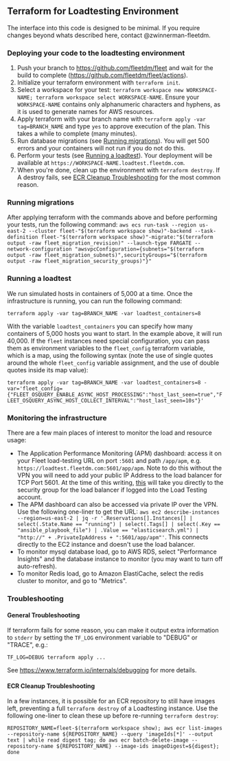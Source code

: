 ## Terraform for Loadtesting Environment

The interface into this code is designed to be minimal.
If you require changes beyond whats described here, contact @zwinnerman-fleetdm.

### Deploying your code to the loadtesting environment

1. Push your branch to https://github.com/fleetdm/fleet and wait for the build to complete (https://github.com/fleetdm/fleet/actions).
1. Initialize your terraform environment with `terraform init`.
1. Select a workspace for your test: `terraform workspace new WORKSPACE-NAME; terraform workspace select WORKSPACE-NAME`. Ensure your `WORKSPACE-NAME` contains only alphanumeric characters and hyphens, as it is used to generate names for AWS resources.
1. Apply terraform with your branch name with `terraform apply -var tag=BRANCH_NAME` and type `yes` to approve execution of the plan. This takes a while to complete (many minutes).
1. Run database migrations (see [Running migrations](#running-migrations)).  You will get 500 errors and your containers will not run if you do not do this.
1. Perform your tests (see [Running a loadtest](#running-a-loadtest)). Your deployment will be available at `https://WORKSPACE-NAME.loadtest.fleetdm.com`.
1. When you're done, clean up the environment with `terraform destroy`.  If A destroy fails, see [ECR Cleanup Troubleshooting](#ecr-cleanup-troubleshooting) for the most common reason.

### Running migrations

After applying terraform with the commands above and before performing your tests, run the following command:
`aws ecs run-task --region us-east-2 --cluster fleet-"$(terraform workspace show)"-backend --task-definition fleet-"$(terraform workspace show)"-migrate:"$(terraform output -raw fleet_migration_revision)" --launch-type FARGATE --network-configuration "awsvpcConfiguration={subnets="$(terraform output -raw fleet_migration_subnets)",securityGroups="$(terraform output -raw fleet_migration_security_groups)"}"`

### Running a loadtest

We run simulated hosts in containers of 5,000 at a time. Once the infrastructure is running, you can run the following command:

`terraform apply -var tag=BRANCH_NAME -var loadtest_containers=8`

With the variable `loadtest_containers` you can specify how many containers of 5,000 hosts you want to start. In the example above, it will run 40,000. If the `fleet` instances need special configuration, you can pass them as environment variables to the `fleet_config` terraform variable, which is a map, using the following syntax (note the use of single quotes around the whole `fleet_config` variable assignment, and the use of double quotes inside its map value):

`terraform apply -var tag=BRANCH_NAME -var loadtest_containers=8 -var='fleet_config={"FLEET_OSQUERY_ENABLE_ASYNC_HOST_PROCESSING":"host_last_seen=true","FLEET_OSQUERY_ASYNC_HOST_COLLECT_INTERVAL":"host_last_seen=10s"}'`

### Monitoring the infrastructure

There are a few main places of interest to monitor the load and resource usage:

* The Application Performance Monitoring (APM) dashboard: access it on your Fleet load-testing URL on port `:5601` and path `/app/apm`, e.g. `https://loadtest.fleetdm.com:5601/app/apm`.  Note to do this without the VPN you will need to add your public IP Address to the load balancer for TCP Port 5601.  At the time of this writing, [this](https://us-east-2.console.aws.amazon.com/vpc/home?region=us-east-2#SecurityGroup:groupId=sg-0e67d910a662720f8) will take you directly to the security group for the load balancer if logged into the Load Testing account.
* The APM dashboard can also be accessed via private IP over the VPN.  Use the following one-liner to get the URL: `aws ec2 describe-instances --region=us-east-2 | jq -r '.Reservations[].Instances[] | select(.State.Name == "running") | select(.Tags[] | select(.Key == "ansible_playbook_file") | .Value == "elasticsearch.yml") | "http://" + .PrivateIpAddress + ":5601/app/apm"'`.  This connects directly to the EC2 instance and doesn't use the load balancer.  
* To monitor mysql database load, go to AWS RDS, select "Performance Insights" and the database instance to monitor (you may want to turn off auto-refresh).
* To monitor Redis load, go to Amazon ElastiCache, select the redis cluster to monitor, and go to "Metrics".

### Troubleshooting

#### General Troubleshooting

If terraform fails for some reason, you can make it output extra information to `stderr` by setting the `TF_LOG` environment variable to "DEBUG" or "TRACE", e.g.:

`TF_LOG=DEBUG terraform apply ...`

See https://www.terraform.io/internals/debugging for more details.

#### ECR Cleanup Troubleshooting

In a few instances, it is possible for an ECR repository to still have images left, preventing a full `terraform destroy` of a Loadtesting instance.  Use the following one-liner to clean these up before re-running `terraform destroy`:

`REPOSITORY_NAME=fleet-$(terraform workspace show); aws ecr list-images --repository-name ${REPOSITORY_NAME} --query 'imageIds[*]' --output text | while read digest tag; do aws ecr batch-delete-image --repository-name ${REPOSITORY_NAME} --image-ids imageDigest=${digest}; done`
